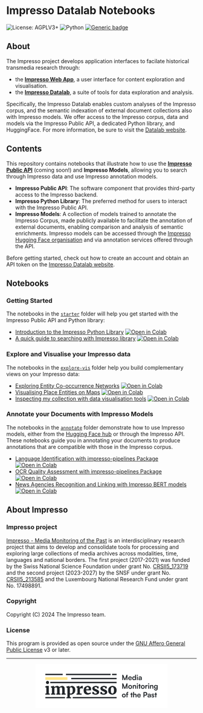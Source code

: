 # Impresso Datalab Notebooks

![License: AGPLV3+](https://img.shields.io/badge/License-AGPLV3+-brightgreen.svg) ![Python](https://img.shields.io/badge/Python->=3.10-blue.svg) [![Generic badge](https://img.shields.io/badge/Status-WIP!-red.svg)](https://shields.io/)

## About

The Impresso project develops application interfaces to facilate historical transmedia research through:

- the **[Impresso Web App](https://impresso-project.ch/app)**, a user interface for content exploration and visualisation.
- the **[Impresso Datalab]()**, a suite of tools for data exploration and analysis.

Specifically, the Impresso Datalab enables custom analyses of the Impresso corpus, and the semantic indexation of external document collections also with Impresso models. We offer access to the Impresso corpus, data and models via the Impresso Public API, a dedicated Python library, and HuggingFace. For more information, be sure to visit the [Datalab website](https://dev.impresso-project.ch/datalab/about/).

## Contents

This repository contains notebooks that illustrate how to use the **[Impresso Public API](#)** (coming soon!) and **Impresso Models**, allowing you to search through Impresso data and use Impresso annotation models.    
 
  
- **Impresso Public API**: The software component that provides third-party access to the Impresso backend.    
- **Impresso Python Library**: The preferred method for users to interact with the Impresso Public API.    
- **Impresso Models**: A collection of models trained to annotate the Impresso Corpus, made publicly available to facilitate the annotation of external documents, enabling comparison and analysis of semantic enrichments. Impresso models can be accessed through the [Impresso Hugging Face organisation](https://huggingface.co/impresso-project) and via annotation services offered through the API.    

Before getting started, check out how to create an account and obtain an API token on the [Impresso Datalab website]().     


## Notebooks

### Getting Started

The notebooks in the [`starter`](https://github.com/impresso/impresso-datalab-notebooks/tree/main/starter) folder will help you get started with the Impresso Public API and Python library:

- [Introduction to the Impresso Python Library](https://github.com/impresso/impresso-datalab-notebooks/blob/main/starter/basics_ImpressoAPI.ipynb) [![Open in Colab](https://colab.research.google.com/assets/colab-badge.svg)](https://colab.research.google.com/github/impresso/impresso-datalab-notebooks/blob/main/starter/basics_ImpressoAPI.ipynb)
- [A quick guide to searching with Impresso library](https://github.com/impresso/impresso-datalab-notebooks/blob/main/starter/search_ImpressoAPI.ipynb) [![Open in Colab](https://colab.research.google.com/assets/colab-badge.svg)](https://colab.research.google.com/github/impresso/impresso-datalab-notebooks/blob/main/starter/search_ImpressoAPI.ipynb)



### Explore and Visualise your Impresso data

The notebooks in the [`explore-vis`](https://github.com/impresso/impresso-datalab-notebooks/tree/main/explore-vis) folder help you build complementary views on your Impresso data:

- [Exploring Entity Co-occurrence Networks](https://github.com/impresso/impresso-datalab-notebooks/blob/main/explore-vis/entity_network.ipynb) [![Open in Colab](https://colab.research.google.com/assets/colab-badge.svg)](https://colab.research.google.com/github/impresso/impresso-datalab-notebooks/blob/main/explore-vis/entity_network.ipynb)
- [Visualising Place Entities on Maps](https://github.com/impresso/impresso-datalab-notebooks/blob/main/explore-vis/place-entities_map.ipynb) [![Open in Colab](https://colab.research.google.com/assets/colab-badge.svg)](https://colab.research.google.com/github/impresso/impresso-datalab-notebooks/blob/main/explore-vis/place-entities_map.ipynb)
- [Inspecting my collection with data visualisation tools](https://github.com/impresso/impresso-datalab-notebooks/blob/main/explore-vis/inspecting_my_collection.ipynb) [![Open in Colab](https://colab.research.google.com/assets/colab-badge.svg)](https://colab.research.google.com/github/impresso/impresso-datalab-notebooks/blob/main/explore-vis/inspecting_my_collection.ipynb)

### Annotate your Documents with Impresso Models

The notebooks in the [`annotate`](https://github.com/impresso/impresso-datalab-notebooks/tree/main/annotate) folder demonstrate how to use Impresso models, either from the [Hugging Face hub](https://huggingface.co/impresso-project) or through the Impresso API. These notebooks guide you in annotating your documents to produce annotations that are compatible with those in the Impresso corpus.

- [Language Identification with impresso-pipelines Package](https://github.com/impresso/impresso-datalab-notebooks/blob/main/annotate/langident_pipeline_demo.ipynb) [![Open in Colab](https://colab.research.google.com/assets/colab-badge.svg)](https://colab.research.google.com/github/impresso/impresso-datalab-notebooks/blob/main/annotate/langident_pipeline_demo.ipynb)
- [OCR Quality Assessment with impresso-pipelines Package](https://github.com/impresso/impresso-datalab-notebooks/blob/main/annotate/ocrqa_pipeline_demo.ipynb) [![Open in Colab](https://colab.research.google.com/assets/colab-badge.svg)](https://colab.research.google.com/github/impresso/impresso-datalab-notebooks/blob/main/annotate/ocrqa_pipeline_demo.ipynb)
- [News Agencies Recognition and Linking with Impresso BERT models](https://github.com/impresso/impresso-datalab-notebooks/blob/main/annotate/newsagency-processing_ImpressoHF.ipynb) [![Open in Colab](https://colab.research.google.com/assets/colab-badge.svg)]()



## About Impresso

### Impresso project

[Impresso - Media Monitoring of the Past](https://impresso-project.ch) is an
interdisciplinary research project that aims to develop and consolidate tools for
processing and exploring large collections of media archives across modalities, time,
languages and national borders. The first project (2017-2021) was funded by the Swiss
National Science Foundation under grant
No. [CRSII5_173719](http://p3.snf.ch/project-173719) and the second project (2023-2027)
by the SNSF under grant No. [CRSII5_213585](https://data.snf.ch/grants/grant/213585)
and the Luxembourg National Research Fund under grant No. 17498891.

### Copyright

Copyright (C) 2024 The Impresso team.

### License

This program is provided as open source under
the [GNU Affero General Public License](https://github.com/impresso/impresso-pyindexation/blob/master/LICENSE)
v3 or later.

---

<p align="center">
  <img src="https://github.com/impresso/impresso.github.io/blob/master/assets/images/3x1--Yellow-Impresso-Black-on-White--transparent.png?raw=true" width="350" alt="Impresso Project Logo"/>
</p>
